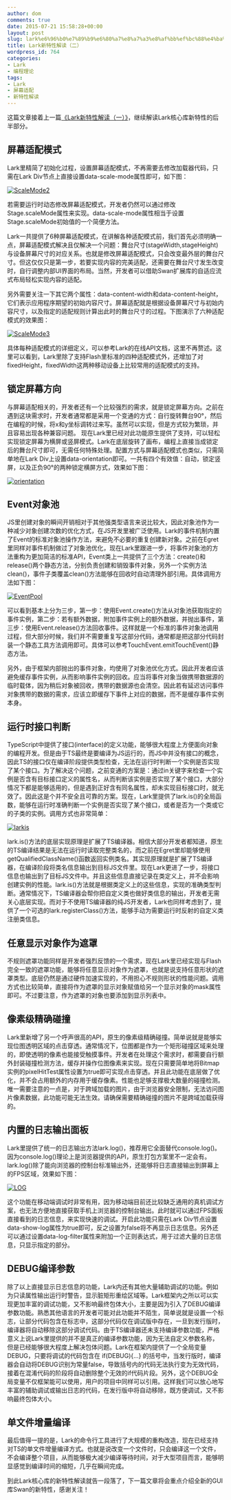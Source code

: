```yaml
---
author: dom
comments: true
date: 2015-07-21 15:58:28+00:00
layout: post
slug: lark%e6%96%b0%e7%89%b9%e6%80%a7%e8%a7%a3%e8%af%bb%ef%bc%88%e4%ba%8c%ef%bc%89
title: Lark新特性解读（二）
wordpress_id: 764
categories:
- Lark
- 编程理论
tags:
- Lark
- 屏幕适配
- 新特性解读
---
```


这篇文章接着上一篇[《Lark新特性解读（一）》](http://blog.domlib.com/articles/761.html)，继续解读Lark核心库新特性的后半部分。


## **屏幕适配模式**


Lark里精简了初始化过程，设置屏幕适配模式，不再需要去修改加载器代码，只需在Lark Div节点上直接设置data-scale-mode属性即可，如下图：

[![ScaleMode2](http://blog.domlib.com/wp-content/uploads/2015/07/ScaleMode2.png)](http://blog.domlib.com/wp-content/uploads/2015/07/ScaleMode2.png)

若需要运行时动态修改屏幕适配模式，开发者仍然可以通过修改Stage.scaleMode属性来实现。data-scale-mode属性相当于设置Stage.scaleMode初始值的一个简便方法。

Lark一共提供了6种屏幕适配模式，在讲解各种适配模式前，我们首先必须明确一点，屏幕适配模式解决且仅解决一个问题：舞台尺寸(stageWidth,stageHeight)与设备屏幕尺寸的对应关系。也就是修改屏幕适配模式，只会改变最外层的舞台尺寸。但这仅仅只是第一步，若要实现内容的完美适配，还需要在舞台尺寸发生改变时，自行调整内部UI界面的布局。当然，开发者可以借助Swan扩展库的自适应流式布局轻松实现内容的适配。

<!-- more -->

另外需要关注一下其它两个属性：data-content-width和data-content-height，它们表示应用程序期望的初始内容尺寸。屏幕适配就是根据设备屏幕尺寸与初始内容尺寸，以及指定的适配规则计算出此时的舞台尺寸的过程。下图演示了六种适配模式的效果图：

[![ScaleMode3](http://blog.domlib.com/wp-content/uploads/2015/07/ScaleMode3.png)](http://blog.domlib.com/wp-content/uploads/2015/07/ScaleMode3.png)

具体每种适配模式的详细定义，可以参考Lark的在线API文档，这里不再赘述。这里可以看到，Lark里除了支持Flash里标准的四种适配模式外，还增加了对fixedHeight，fixedWidth这两种移动设备上比较常用的适配模式的支持。


## **锁定屏幕方向**


与屏幕适配相关的，开发者还有一个比较强烈的需求，就是锁定屏幕方向。之前在遇到这块需求时，开发者通常都是采用一个变通的方式：自行旋转舞台90°，然后在编程的时候，将x和y坐标调转过来写。虽然可以实现，但是方式较为繁琐，并且容易出现各种兼容问题。 现在Lark里已经对此功能原生提供了支持，可以轻松实现锁定屏幕为横屏或竖屏模式。Lark在底层旋转了画布，编程上直接当成锁定后的舞台尺寸即可，无需任何特殊处理。配置方式与屏幕适配模式也类似，只需简单地在Lark Div上设置data-orientation即可。一共有四个有效值：自动，锁定竖屏，以及正负90°的两种锁定横屏方式，效果如下图：

[![orientation](http://blog.domlib.com/wp-content/uploads/2015/07/orientation.png)](http://blog.domlib.com/wp-content/uploads/2015/07/orientation.png)


## **Event对象池**


JS里创建对象的瞬间开销相对于其他强类型语言来说比较大，因此对象池作为一种减少对象创建次数的优化方式，在JS开发里被广泛使用。Lark的事件机制内置了Event的标准对象池操作方法，来避免不必要的重复创建新对象。之前在Egret里同样对事件机制做过了对象池优化，现在Lark里跟进一步，将事件对象池的方法重构为更加简洁的标准API，Event类上一共提供了三个方法：create()和release()两个静态方法，分别负责创建和销毁事件对象，另外一个实例方法clean()，事件子类覆盖clean()方法能够在回收时自动清理外部引用。具体调用方法如下图：

[![EventPool](http://blog.domlib.com/wp-content/uploads/2015/07/EventPool.png)](http://blog.domlib.com/wp-content/uploads/2015/07/EventPool.png)



可以看到基本上分为三步，第一步：使用Event.create()方法从对象池获取指定的事件实例，第二步：若有额外数据，附加事件实例上的额外数据，并抛出事件，第三步：使用Event.release()方法回收事件。这样就是一个标准的事件对象池调用过程，但大部分时候，我们并不需要重复写这部分代码，通常都是把这部分代码封装一个静态工具方法调用即可。具体可以参考TouchEvent.emitTouchEvent()静态方法。

另外，由于框架内部抛出的事件对象，均使用了对象池优化方式。因此开发者应该避免缓存事件实例，从而影响事件实例的回收。应当将事件对象当做携带数据源的临时载体，因为稍后对象被回收，携带的数据源也会清空。因此若有延迟访问事件对象携带的数据的需求，应该立即缓存下事件上对应的数据，而不是缓存事件实例本身。


## **运行时接口判断**


TypeScript中提供了接口(interface)的定义功能，能够很大程度上方便面向对象的编程开发。但是由于TS最终是要编译为JS运行的，而JS中并没有接口的概念，因此TS的接口仅在编译阶段提供类型检查，无法在运行时判断一个实例是否实现了某个接口。为了解决这个问题，之前变通的方案是：通过in关键字来检查一个实例是否含有目标接口定义的属性名，从而判断该实例是否实现了某个接口，大部分情况下都是能够适用的，但是遇到正好含有同名属性，却未实现目标接口时，就无效了。因此这是个并不安全且可靠的方案。现在，Lark里提供了lark.is()的全局函数，能够在运行时准确判断一个实例是否实现了某个接口，或者是否为一个类或它的子类的实例。调用方式也非常简单：

[![larkis](http://blog.domlib.com/wp-content/uploads/2015/07/larkis.png)](http://blog.domlib.com/wp-content/uploads/2015/07/larkis.png)



lark.is()方法的底层实现原理是扩展了TS编译器。相信大部分开发者都知道，原生的TS编译结果是无法在运行时读取完整类名的，而之前在Egret里却能够使用getQualifiedClassName()函数返回实例类名。其实现原理就是扩展了TS编译器，在编译阶段将类名信息输出到目标JS文件里。现在Lark更进了一步，将接口信息也输出到了目标JS文件中。并且这些信息直接记录在类定义上，并不会影响创建实例的性能。lark.is()方法就是根据类定义上的这些信息，实现的准确类型判断。通常情况下，TS编译器会帮你把自定义类也做好类信息的输出，开发者无需关心底层实现。而对于不使用TS编译器的纯JS开发者，Lark也同样考虑到了，提供了一个可选的lark.registerClass()方法，能够手动为需要运行时反射的自定义类注册类信息。


## **任意显示对象作为遮罩**


不规则遮罩功能同样是开发者强烈反馈的一个需求，现在Lark里已经实现与Flash完全一致的遮罩功能，能够将任意显示对象作为遮罩，也就是说支持任意形状的遮罩类型。底层仍然是通过硬件加速实现的，不用担心不规则形状的性能问题。调用方式也比较简单，直接将作为遮罩的显示对象赋值给另一个显示对象的mask属性即可。不过要注意，作为遮罩的对象也要添加到显示列表中。


## **像素级精确碰撞**


Lark里新增了另一个呼声很高的API，原生的像素级精确碰撞。简单说就是能够实现位图透明区域的点击穿透。通常情况下，位图都是作为一个矩形碰撞区域来处理的，即使透明的像素也能接受触摸事件。开发者在处理这个需求时，都需要自行额外封装碰撞检测方法，缓存并操作位图像素来实现。现在只需要简单地将Bitmap实例的pixelHitTest属性设置为true即可实现点击穿透。并且此功能在底层做了优化，并不会占用额外的内存用于缓存像素。性能也足够支撑极大数量的碰撞检测。唯一需要注意的一点是，对于跨域加载的图片，由于浏览器安全限制，无法访问图片像素数据，此功能可能无法生效。请确保需要精确碰撞的图片不是跨域加载获得的。


## **内置的日志输出面板**


Lark里提供了统一的日志输出方法lark.log()，推荐用它全面替代console.log()。因为console.log()理论上是浏览器提供的API，原生打包方案里不一定会有。lark.log()除了能向浏览器的控制台标准输出外，还能够将日志直接输出到屏幕上的FPS区域，效果如下图：

[![LOG](http://blog.domlib.com/wp-content/uploads/2015/07/LOG.png)](http://blog.domlib.com/wp-content/uploads/2015/07/LOG.png)

这个功能在移动端调试时非常有用，因为移动端目前还比较缺乏通用的真机调试方案，也无法方便地直接获取手机上浏览器的控制台输出。此时就可以通过FPS面板直接看到的日志信息，来实现快速的调试。开启此功能只需在Lark Div节点设置data-show-log属性为true即可，反之设置为false将不再显示日志信息。另外还可以通过设置data-log-filter属性来附加一个正则表达式，用于过滤大量的日志信息，只显示指定的部分。


## **DEBUG编译参数**


除了以上直接显示日志信息的功能，Lark内还有其他大量辅助调试的功能。例如为只读属性输出运行时警告，显示脏矩形重绘区域等。Lark框架内之所以可以实现更加丰富的调试功能，又不影响最终包体大小，主要是因为引入了DEBUG编译参数功能。熟悉其他语言的开发者可能对此功能并不陌生，简单说就是设置一个标志，让部分代码包含在标志中，这部分代码仅在调试版中存在，一旦到发行版时，编译器将自动移除这部分调试代码。由于TS编译器还未支持编译参数功能，严格意义上说Lark里提供的并不是真正的编译参数功能，因为无法自定义参数名称，但是已经能够很大程度上解决包体问题。Lark在框架内提供了一个全局变量DEBUG，只要将调试的代码包含在 if(DEBUG){...} 的括号中，当发行版时，编译器会自动将DEBUG识别为常量false，导致括号内的代码无法执行变为无效代码，接着在混淆代码的阶段将自动删除整个无效的if代码片段。另外，这个DEBUG全局变量不仅框架能可以使用，用户的项目中同样可以引用。这样我们可以放心地写丰富的辅助调试或输出日志的代码，在发行版中将自动移除，既方便调试，又不影响最终包体大小。


## **单文件增量编译**


最后值得一提的是，Lark的命令行工具进行了大规模的重构改造，现在已经支持对TS的单文件增量编译方式。也就是说改变一个文件时，只会编译这一个文件，不会编译整个项目，从而能够极大减少编译等待时间，对于大型项目而言，能够明显感觉到编译时间的缩短，几乎在瞬间完成。

到此Lark核心库的新特性解读就告一段落了，下一篇文章将会重点介绍全新的GUI库Swan的新特性，感谢关注！


